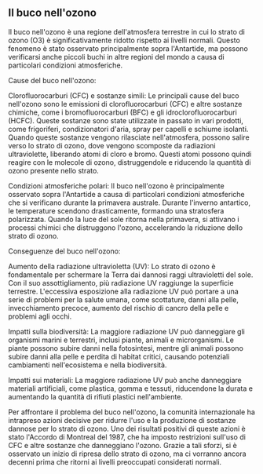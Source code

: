 ## Il buco nell'ozono

Il buco nell'ozono è una regione dell'atmosfera terrestre in cui lo strato di ozono (O3) è significativamente ridotto rispetto ai livelli normali. Questo fenomeno è stato osservato principalmente sopra l'Antartide, ma possono verificarsi anche piccoli buchi in altre regioni del mondo a causa di particolari condizioni atmosferiche.

Cause del buco nell'ozono:

Clorofluorocarburi (CFC) e sostanze simili: Le principali cause del buco nell'ozono sono le emissioni di clorofluorocarburi (CFC) e altre sostanze chimiche, come i bromofluorocarburi (BFC) e gli idroclorofluorocarburi (HCFC). Queste sostanze sono state utilizzate in passato in vari prodotti, come frigoriferi, condizionatori d'aria, spray per capelli e schiume isolanti. Quando queste sostanze vengono rilasciate nell'atmosfera, possono salire verso lo strato di ozono, dove vengono scomposte da radiazioni ultraviolette, liberando atomi di cloro e bromo. Questi atomi possono quindi reagire con le molecole di ozono, distruggendole e riducendo la quantità di ozono presente nello strato.

Condizioni atmosferiche polari: Il buco nell'ozono è principalmente osservato sopra l'Antartide a causa di particolari condizioni atmosferiche che si verificano durante la primavera australe. Durante l'inverno antartico, le temperature scendono drasticamente, formando una stratosfera polarizzata. Quando la luce del sole ritorna nella primavera, si attivano i processi chimici che distruggono l'ozono, accelerando la riduzione dello strato di ozono.

Conseguenze del buco nell'ozono:

Aumento della radiazione ultravioletta (UV): Lo strato di ozono è fondamentale per schermare la Terra dai dannosi raggi ultravioletti del sole. Con il suo assottigliamento, più radiazione UV raggiunge la superficie terrestre. L'eccessiva esposizione alla radiazione UV può portare a una serie di problemi per la salute umana, come scottature, danni alla pelle, invecchiamento precoce, aumento del rischio di cancro della pelle e problemi agli occhi.

Impatti sulla biodiversità: La maggiore radiazione UV può danneggiare gli organismi marini e terrestri, inclusi piante, animali e microrganismi. Le piante possono subire danni nella fotosintesi, mentre gli animali possono subire danni alla pelle e perdita di habitat critici, causando potenziali cambiamenti nell'ecosistema e nella biodiversità.

Impatti sui materiali: La maggiore radiazione UV può anche danneggiare materiali artificiali, come plastica, gomma e tessuti, riducendone la durata e aumentando la quantità di rifiuti plastici nell'ambiente.

Per affrontare il problema del buco nell'ozono, la comunità internazionale ha intrapreso azioni decisive per ridurre l'uso e la produzione di sostanze dannose per lo strato di ozono. Uno dei risultati positivi di queste azioni è stato l'Accordo di Montreal del 1987, che ha imposto restrizioni sull'uso di CFC e altre sostanze che danneggiano l'ozono. Grazie a tali sforzi, si è osservato un inizio di ripresa dello strato di ozono, ma ci vorranno ancora decenni prima che ritorni ai livelli preoccupati considerati normali.